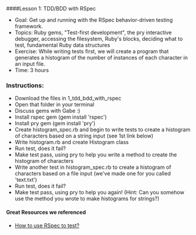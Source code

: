 ####Lesson 1: TDD/BDD with RSpec

- Goal: Get up and running with the RSpec behavior-driven testing framework.
- Topics: Ruby gems, "Test-first development", the pry interactive debugger, accessing the filesystem, Ruby's blocks, deciding what to test, fundamental Ruby data structures
- Exercise: While writing tests first, we will create a program that generates a histogram of the number of instances of each character in an input file.
- Time: 3 hours

### Instructions:
- Download the files in 1_tdd_bdd_with_rspec
- Open that folder in your terminal
- Discuss gems with Gabe :)
- Install rspec gem (gem install 'rspec')
- Install pry gem (gem install 'pry')
- Create histogram_spec.rb and begin to write tests to create a histogram of characters based on a string input (see 1st link below)
- Write histogram.rb and create Histogram class
- Run test, does it fail?
- Make test pass, using pry to help you write a method to create the histogram of characters
- Write another test in histogram_spec.rb to create a histogram of characters based on a file input (we've made one for you called 'text.txt')
- Run test, does it fail?
- Make test pass, using pry to help you again! (Hint: Can you somehow use the method you wrote to make histograms for strings?)

#### Great Resources we referenced
- [How to use RSpec to test?](https://github.com/rspec/rspec-core)